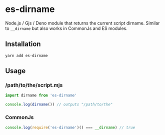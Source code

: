 # es-dirname

Node.js / Gjs / Deno module that returns the current script dirname. Similar to `__dirname` but also works in CommonJs and ES modules.

## Installation

```yarn add es-dirname```

## Usage

### /path/to/the/script.mjs

```javascript
import dirname from 'es-dirname'

console.log(dirname()) // outputs "/path/to/the"
```

### CommonJs

```javascript
console.log(require('es-dirname')() === __dirname) // true
```